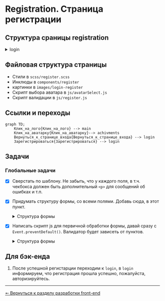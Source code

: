 # Registration. Страница регистрации
## Структура сраницы registration
<details>
<summary>login</summary>

```
Она такая обширная, шо пздц. Тебе лень в код заглянуть???
```

</details>

## Файловая структура страницы
* Стили в `scss/register.scss`
* Инклюды в `components/register`
* картинки в `images/login-register`
* Скрипт выбора аватара в `js/avatarSelect.js`
* Скрипт валидации в `js/register.js`

## Ссылки и переходы
```mermaid
graph TD;
	Клик_на_лого{Клик_на_лого} --> main
	Клик_на_аватарку{Клик_на_аватарку}--> achivments
	Вернуться_к_странице_входа{Вернуться_к_странице_входа} --> login
	Зарегистрироваться{Зарегистрироваться} --> login
```

## Задачи
### **Глобальные задачи**
- [x] Сверстать по шаблону.
Не забыть, что у каждого поля, в т.ч. чекбокса должен быть дополнительный `<p>` для сообщений об ошибках и т.п.
- [x] Придумать структуру формы, со всеми полями. Добавь сюда, в этот пункт.
  <details>	
	<summary>Структура формы</summary>

	* `<Input>` * «Имя пользователя»
	* `<Input>` * «Пароль»
	* Псевдо`<select>` * Выбери аватар. Я накидал тестовый код блока, он 	здесь, в папке materials/pseudoSelect
	* `<Select>` * «Размер левой ноги»
	* `<Select>` * «Размер правой ноги»
	* `<Input>` * «Цвет ваших любимых штанов»
	* `<Checkbox>` «Я люблю картошку»
	* `<Checkbox>` «Надо мной проводились опыты, связанные с подозрением, 	что эволюция человека пошла вспять»
	* `<Checkbox>` * «Я понимаю, что автор не несёт ответственности за 	моё ментальное здоровье, и возможные психологические травмы, 	которые я получу во время прохождения игры»

	* Обязательные пункты отмечены *, без этого регистрация невозможна

	</details>

- [x] Написать скрипт js для первичной обработки формы, давай сразу с `Event.preventDefault()`. Валидатор будет зависеть от пунктов.
  <details>	
	<summary>Структура формы</summary>

	* Если не заполнены обязательные, под пунктами появляется `<p>` с 	информацией, что это поле обязательно, валидация не пройдена.
	* `<p>` для других пунктов. Текст появляется после ввода 	пользователем данных
	  * Имя пользователя - только при валидации, если поле пустое
	  * Пароль - только при валидации, если поле пустое
	  * Размер ног:
	  	* Если выбран огромный - "Нифига себе у тебя ноги)))"
	  	* Если разные - "И какогово тебе живётся с разными ногми, 	бедолага? 😕"
	  	* Если разнос очень большой, больше 10 размеров - "ты чё, 	рандомно сгенерированный персонаж из sims что-ли?)))"
	  * Цвет штанов, при уходе фокуса с инпута (рандомно):
	  	* "Прекрасный цвет! Мой любимый!"
	  	* "Жесть. тебе правда нравится этот цвет?"
	  	* "Это прекрасный цвет, он напоминает мне о губной гармошке"
	  	* "Теперь, когда я знаю твой любимый цвет, я больше не хочу с 	тобой дружить("
	  	* "Чудесный цвет! У меня был верблюд такого цвета!"
	  	* "Этот цвет ассоциируется у меня с налётами диких гусей("
	  	* "Это очень холодный цвет. Ты не замерзаешь в этих штанах?"
	  	* "Я думал что такой цвет носят только недоразвитые("
	  	* "Крутой цвет! Самый лучший, если хочешь отпугнуть от себя 	людей!"
  
  	</details>

## Для бэк-енда
1. После успешной регистарции переходим к `login`, в `login` информируем, что регистрация прошла успешно, пожалуйста, авторизируйтесь.
***
[🠔 Вернуться к разделу разработки front-end](https://github.com/KirGenHeart/documentation/blob/main/front-end/front-end-dev.md)